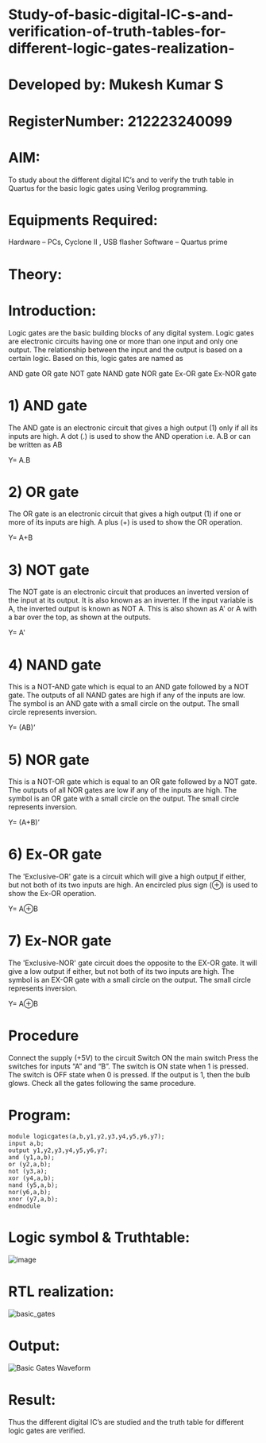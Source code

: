 # Study-of-basic-digital-IC-s-and-verification-of-truth-tables-for-different-logic-gates-realization-

# Developed by: Mukesh Kumar S 
# RegisterNumber: 212223240099

# AIM:
To study about the different digital IC’s and to verify the truth table in Quartus for the basic logic gates using Verilog programming.

# Equipments Required:
Hardware – PCs, Cyclone II , USB flasher
Software – Quartus prime

# Theory:

# Introduction:
Logic gates are the basic building blocks of any digital system. Logic gates are electronic circuits having one or more than one input and only one output. The relationship between the input and the output is based on a certain logic. Based on this, logic gates are named as

AND gate
OR gate
NOT gate
NAND gate
NOR gate
Ex-OR gate
Ex-NOR gate

# 1) AND gate
The AND gate is an electronic circuit that gives a high output (1) only if all its inputs are high. A dot (.) is used to show the AND operation i.e. A.B or can be written as AB

Y= A.B

# 2) OR gate
The OR gate is an electronic circuit that gives a high output (1) if one or more of its inputs are high. A plus (+) is used to show the OR operation.

Y= A+B

# 3) NOT gate
The NOT gate is an electronic circuit that produces an inverted version of the input at its output. It is also known as an inverter. If the input variable is A, the inverted output is known as NOT A. This is also shown as A' or A with a bar over the top, as shown at the outputs.

Y= A'

# 4) NAND gate
This is a NOT-AND gate which is equal to an AND gate followed by a NOT gate. The outputs of all NAND gates are high if any of the inputs are low. The symbol is an AND gate with a small circle on the output. The small circle represents inversion.

Y= (AB)’

# 5) NOR gate
This is a NOT-OR gate which is equal to an OR gate followed by a NOT gate. The outputs of all NOR gates are low if any of the inputs are high. The symbol is an OR gate with a small circle on the output. The small circle represents inversion.

Y= (A+B)’

# 6) Ex-OR gate
The 'Exclusive-OR' gate is a circuit which will give a high output if either, but not both of its two inputs are high. An encircled plus sign (⊕) is used to show the Ex-OR operation.

Y= A⊕B

# 7) Ex-NOR gate
The 'Exclusive-NOR' gate circuit does the opposite to the EX-OR gate. It will give a low output if either, but not both of its two inputs are high. The symbol is an EX-OR gate with a small circle on the output. The small circle represents inversion.

Y= A⊕B

# Procedure
Connect the supply (+5V) to the circuit
Switch ON the main switch
Press the switches for inputs “A” and “B”. The switch is ON state when 1 is pressed. The switch is OFF state when 0 is pressed.
If the output is 1, then the bulb glows.
Check all the gates following the same procedure.

# Program:
````
module logicgates(a,b,y1,y2,y3,y4,y5,y6,y7);
input a,b;
output y1,y2,y3,y4,y5,y6,y7;
and (y1,a,b);
or (y2,a,b);
not (y3,a);
xor (y4,a,b);
nand (y5,a,b);
nor(y6,a,b);
xnor (y7,a,b);
endmodule
````
# Logic symbol & Truthtable:
![image](https://github.com/RoopakCS/Study-of-basic-digital-IC-s-and-verification-of-truth-tables-for-different-logic-gates-realization-/assets/139228922/04988242-14c4-40a3-b435-948ef341b3e1)

# RTL realization:
![basic_gates](https://github.com/RoopakCS/Study-of-basic-digital-IC-s-and-verification-of-truth-tables-for-different-logic-gates-realization-/assets/139228922/4fd511da-692c-4a5a-ba2d-97b9c962a94a)

# Output:
![Basic Gates Waveform](https://github.com/RoopakCS/Study-of-basic-digital-IC-s-and-verification-of-truth-tables-for-different-logic-gates-realization-/assets/139228922/106c6b02-2893-4b46-9e78-c0fb4f012aba)

# Result:
Thus the different digital IC’s are studied and the truth table for different logic gates are verified.
